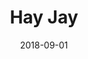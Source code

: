 ---
path: "/projects/collections/hay-jay"
date: "2018-09-01"
title: "Hay Jay"
cover: "/static/hayjay/HJ1.jpeg"
origin: "/projects/collections"
imageFolder: "hayjay"
---
